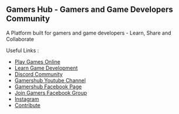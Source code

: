 ## Gamers Hub - Gamers and Game Developers Community

A Platform built for gamers and game developers - Learn, Share and Collaborate

Useful Links :

- [Play Games Online](https://gamershub.in/games)
- [Learn Game Development](https://blog.gamershub.in)
- [Discord Community](https://discord.gg/PAzyuJR)
- [Gamershub Youtube Channel](https://youtube.com/c/gamershubindia)
- [Gamershub Facebook Page](https://www.facebook.com/gamershubcommunity)
- [Join Gamers Facebook Group](https://www.facebook.com/groups/gamershubindia/)
- [Instagram](https://instagram.com/gamershubindia)
- [Contribute](https://github.com/Gamers-Hub)

